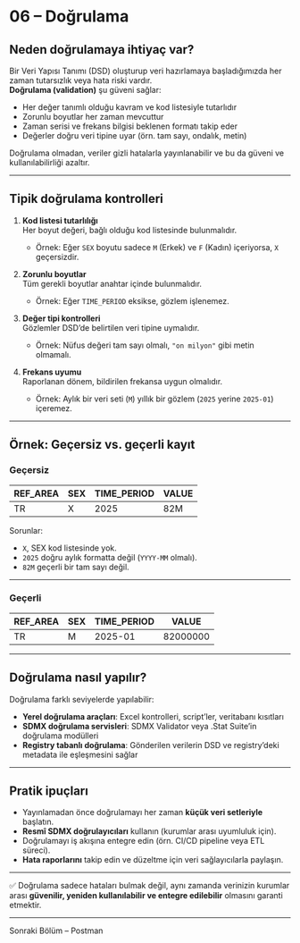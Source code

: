 # 06 – Doğrulama

## Neden doğrulamaya ihtiyaç var?

Bir Veri Yapısı Tanımı (DSD) oluşturup veri hazırlamaya başladığımızda her zaman tutarsızlık veya hata riski vardır.  
**Doğrulama (validation)** şu güveni sağlar:

- Her değer tanımlı olduğu kavram ve kod listesiyle tutarlıdır  
- Zorunlu boyutlar her zaman mevcuttur  
- Zaman serisi ve frekans bilgisi beklenen formatı takip eder  
- Değerler doğru veri tipine uyar (örn. tam sayı, ondalık, metin)  

Doğrulama olmadan, veriler gizli hatalarla yayınlanabilir ve bu da güveni ve kullanılabilirliği azaltır.

---

## Tipik doğrulama kontrolleri

1. **Kod listesi tutarlılığı**  
   Her boyut değeri, bağlı olduğu kod listesinde bulunmalıdır.  
   - Örnek: Eğer `SEX` boyutu sadece `M` (Erkek) ve `F` (Kadın) içeriyorsa, `X` geçersizdir.

2. **Zorunlu boyutlar**  
   Tüm gerekli boyutlar anahtar içinde bulunmalıdır.  
   - Örnek: Eğer `TIME_PERIOD` eksikse, gözlem işlenemez.

3. **Değer tipi kontrolleri**  
   Gözlemler DSD’de belirtilen veri tipine uymalıdır.  
   - Örnek: Nüfus değeri tam sayı olmalı, `"on milyon"` gibi metin olmamalı.

4. **Frekans uyumu**  
   Raporlanan dönem, bildirilen frekansa uygun olmalıdır.  
   - Örnek: Aylık bir veri seti (`M`) yıllık bir gözlem (`2025` yerine `2025-01`) içeremez.

---

## Örnek: Geçersiz vs. geçerli kayıt

### Geçersiz
| REF_AREA | SEX | TIME_PERIOD | VALUE   |
|----------|-----|-------------|---------|
| TR       | X   | 2025        | 82M     |

Sorunlar:  
- `X`, SEX kod listesinde yok.  
- `2025` doğru aylık formatta değil (`YYYY-MM` olmalı).  
- `82M` geçerli bir tam sayı değil.  

---

### Geçerli
| REF_AREA | SEX | TIME_PERIOD | VALUE    |
|----------|-----|-------------|----------|
| TR       | M   | 2025-01     | 82000000 |

---

## Doğrulama nasıl yapılır?

Doğrulama farklı seviyelerde yapılabilir:

- **Yerel doğrulama araçları**: Excel kontrolleri, script’ler, veritabanı kısıtları  
- **SDMX doğrulama servisleri**: SDMX Validator veya .Stat Suite’in doğrulama modülleri  
- **Registry tabanlı doğrulama**: Gönderilen verilerin DSD ve registry’deki metadata ile eşleşmesini sağlar  

---

## Pratik ipuçları

- Yayınlamadan önce doğrulamayı her zaman **küçük veri setleriyle** başlatın.  
- **Resmî SDMX doğrulayıcıları** kullanın (kurumlar arası uyumluluk için).  
- Doğrulamayı iş akışına entegre edin (örn. CI/CD pipeline veya ETL süreci).  
- **Hata raporlarını** takip edin ve düzeltme için veri sağlayıcılarla paylaşın.  

---

✅ Doğrulama sadece hataları bulmak değil, aynı zamanda verinizin kurumlar arası **güvenilir, yeniden kullanılabilir ve entegre edilebilir** olmasını garanti etmektir.  

---

Sonraki Bölüm – Postman
